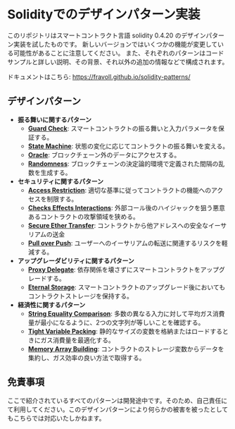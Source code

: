 # Solidityでのデザインパターン実装

このリポジトリはスマートコントラクト言語 solidity 0.4.20 のデザインパターン実装を試したものです。
新しいバージョンではいくつかの機能が変更している可能性があることに注意してください。
また、それぞれのパターンはコードサンプルと詳しい説明、その背景、それ以外の追加の情報などで構成されます。

ドキュメントはこちら: https://fravoll.github.io/solidity-patterns/

## デザインパターン

* **振る舞いに関するパターン**
  * [**Guard Check**](docs/ja/guard_check.md): スマートコントラクトの振る舞いと入力パラメータを保証する。
  * [**State Machine**](docs/ja/state_machine.md): 状態の変化に応じてコントラクトの振る舞いを変える。
  * [**Oracle**](docs/ja/oracle.md): ブロックチェーン外のデータにアクセスする。
  * [**Randomness**](docs/ja/randomness.md): ブロックチェーンの決定論的環境で定義された間隔の乱数を生成する。
* **セキュリティに関するパターン**
  * [**Access Restriction**](docs/ja/access_restriction.md): 適切な基準に従ってコントラクトの機能へのアクセスを制限する。
  * [**Checks Effects Interactions**](docs/ja/checks_effects_interactions.md): 外部コール後のハイジャックを狙う悪意あるコントラクトの攻撃領域を狭める。
  * [**Secure Ether Transfer**](docs/ja/secure_ether_transfer.md): コントラクトから他アドレスへの安全なイーサリアムの送金
  * [**Pull over Push**](docs/ja/pull_over_push.md): ユーザーへのイーサリアムの転送に関連するリスクを軽減する。
* **アップグレーダビリティに関するパターン**
  * [**Proxy Delegate**](docs/ja/proxy_delegate.md): 依存関係を壊さずにスマートコントラクトをアップグレードする。
  * [**Eternal Storage**](docs/ja/eternal_storage.md): スマートコントラクトのアップグレード後においてもコントラクトストレージを保持する。
* **経済性に関するパターン**
  * [**String Equality Comparison**](docs/ja/string_equality_comparison.md): 多数の異なる入力に対して平均ガス消費量が最小になるように、2つの文字列が等しいことを確認する。
  * [**Tight Variable Packing**](docs/ja/tight_variable_packing.md): 静的なサイズの変数を格納またはロードするときにガス消費量を最適化する。
  * [**Memory Array Building**](docs/ja/memory_array_building.md): コントラクトのストレージ変数からデータを集約し、ガス効率の良い方法で取得する。
  

## 免責事項

ここで紹介されているすべてのパターンは開発途中です。そのため、自己責任にて利用してください。このデザインパターンにより何らかの被害を被ったとしてもこちらでは対応いたしかねます。
